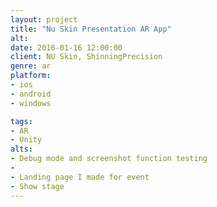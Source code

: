 ```yaml
---
layout: project
title: "Nu Skin Presentation AR App"
alt:
date: 2016-01-16 12:00:00
client: NU Skin, ShinningPrecision
genre: ar
platform:
- ios
- android
- windows

tags:
- AR
- Unity
alts:
- Debug mode and screenshot function testing
- 
- Landing page I made for event
- Show stage
---
```

